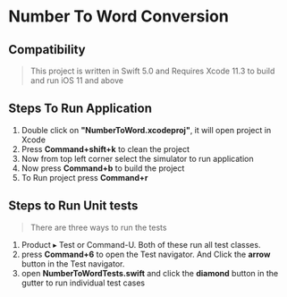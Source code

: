 # Number To Word Conversion

## Compatibility

> This project is written in Swift 5.0  and Requires Xcode 11.3 to build and run
>iOS 11 and above


## Steps To Run Application

1. Double click on  **"NumberToWord.xcodeproj"**, it will open project in Xcode
2. Press  **Command+shift+k** to clean the project
3. Now from top left corner select the simulator to run application
3. Now press **Command+b** to build the project
4. To Run project press **Command+r**

## Steps to Run Unit tests

 >There are three ways to run the tests
1. Product ▸ Test or Command-U. Both of these run all test classes.
2. press **Command+6** to open the Test navigator. And Click the **arrow** button in the Test navigator.
3. open **NumberToWordTests.swift**  and click the **diamond** button in the gutter to run individual test cases


